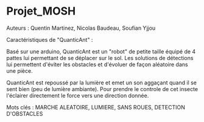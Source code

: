 # Projet_MOSH 

Auteurs : Quentin Martinez, Nicolas Baudeau, Soufian Yjjou

Caractéristiques de "QuanticAnt" :

Basé sur une arduino, QuanticAnt est un "robot" de petite taille équipé de 4 pattes lui permettant de se déplacer sur le sol.
Les solutions de détections lui permettent d'éviter les obstacles et d'évoluer de façon aléatoire dans une pièce.

QuanticAnt est repoussé par la lumière et emet un son aggaçant quand il se sent bien (peu de lumière ambiante).
Pour prendre le controle de cet insecte l'éclairer directement le force vers une direction donnée.


Mots clés : MARCHE ALEATOIRE, LUMIERE, SANS ROUES, DETECTION D'OBSTACLES